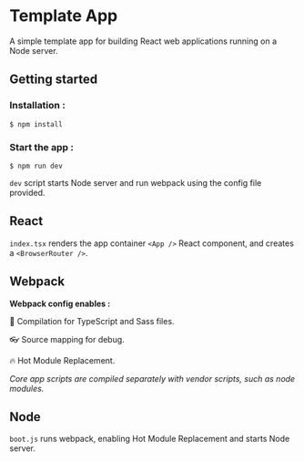 # Template App

A simple template app for building React web applications running on a Node server.

## Getting started

### Installation :

```
$ npm install
```

### Start the app :

```
$ npm run dev
```

```dev``` script starts Node server and run webpack using the config file provided.

## React

```index.tsx``` renders the app container ```<App />``` React component, and creates a ```<BrowserRouter />```.

## Webpack

**Webpack config enables :**

🚀 Compilation for TypeScript and Sass files.

👓 Source mapping for debug.

🔥 Hot Module Replacement.

*Core app scripts are compiled separately with vendor scripts, such as node modules.*

## Node

```boot.js``` runs webpack, enabling Hot Module Replacement and starts Node server.

